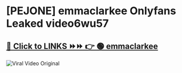 
 # [PEJONE] emmaclarkee Onlyfans Leaked video6wu57

## <h2><a href="https://clipsfans.com/emmaclarkee&ref=git">🔗 Click to LINKS ⏩⏩ 👉 🟢 emmaclarkee </a></h2>

<a href="https://clipsfans.com/emmaclarkee&ref=git" rel="nofollow" data-target="animated-image.originalLink"><img src="https://i.ibb.co.com/xMMVF88/686577567.gif" alt="Viral Video Original" style="max-width: 100%; display: inline-block;" data-target="animated-image.originalImage"></a>

